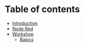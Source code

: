 # Table of contents

* [Introduction](README.md)
* [Node Red](node-red.md)
* [Workshop](workshop/README.md)
  * [Basics](workshop/basics.md)

